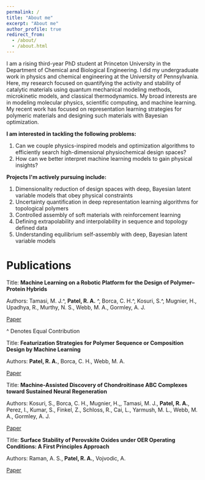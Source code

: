 ```yaml
---
permalink: /
title: "About me"
excerpt: "About me"
author_profile: true
redirect_from: 
  - /about/
  - /about.html
---
```

I am a rising third-year PhD student at Princeton University in the Department of Chemical and Biological Engineering. I did my undergraduate work in physics and chemical engineering at the University of Pennsylvania. Here, my research focused on quantifying the activity and stability of catalytic materials using quantum mechanical modeling methods, microkinetic models, and classical thermodynamics. My broad interests are in modeling molecular physics, scientific computing, and machine learning. My recent work has focused on representation learning strategies for polymeric materials and designing such materials with Bayesian optimization. 

**I am interested in tackling the following problems:**

1. Can we couple physics-inspired models and optimization algorithms to efficiently search high-dimensional physiochemical design spaces?
2. How can we better interpret machine learning models to gain physical insights? 

**Projects I'm actively pursuing include:**

1. Dimensionality reduction of design spaces with deep, Bayesian latent variable models that obey physical constraints
2. Uncertainty quantification in deep representation learning algorithms for topological polymers
3. Controlled assembly of soft materials with reinforcement learning
4. Defining extrapolability and interpolability in sequence and topology defined data
5. Understanding equilibrium self-assembly with deep, Bayesian latent variable models 

Publications
======

Title: **Machine Learning on a Robotic Platform for the Design of Polymer–Protein Hybrids**

Authors: Tamasi, M. J.^, **Patel, R. A.** ^, Borca, C. H.^, Kosuri, S.^, Mugnier, H., Upadhya, R., Murthy, N. S., Webb, M. A., Gormley, A. J.

[Paper](https://onlinelibrary.wiley.com/doi/10.1002/adma.202201809?af=R)

^ Denotes Equal Contribution

Title: **Featurization Strategies for Polymer Sequence or Composition Design by Machine Learning**

Authors: **Patel, R. A.**, Borca, C. H., Webb, M. A.

[Paper](https://pubs.rsc.org/en/content/articlelanding/2022/me/d1me00160d)


Title: **Machine‐Assisted Discovery of Chondroitinase ABC Complexes toward Sustained Neural Regeneration**

Authors: Kosuri, S., Borca, C. H., Mugnier, H.,, Tamasi, M. J., **Patel, R. A.**, Perez, I., Kumar, S., Finkel, Z., Schloss, R., Cai, L., Yarmush, M. L., Webb, M. A., Gormley, A. J.

[Paper](https://onlinelibrary.wiley.com/doi/full/10.1002/adhm.202102101)


Title: **Surface Stability of Perovskite Oxides under OER Operating Conditions: A First Principles Approach**

Authors: Raman, A. S., **Patel, R. A.**, Vojvodic, A.

[Paper](https://pubs.rsc.org/en/content/articlelanding/2021/FD/C9FD00146H)

